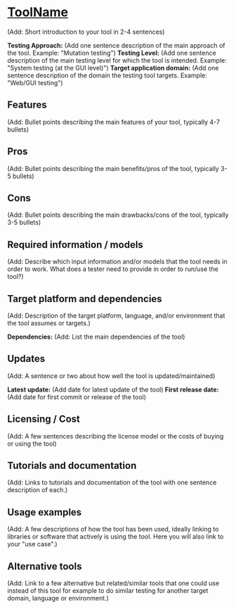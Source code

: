 # [ToolName](url_to_tool)
(Add: Short introduction to your tool in 2-4 sentences)

**Testing Approach:** (Add one sentence description of the main approach of the tool. Example: "Mutation testing")
**Testing Level:** (Add one sentence description of the main testing level for which the tool is intended. Example: "System testing (at the GUI level)")
**Target application domain:** (Add one sentence description of the domain the testing tool targets. Example: "Web/GUI testing")

## Features
(Add: Bullet points describing the main features of your tool, typically 4-7 bullets)

## Pros
(Add: Bullet points describing the main benefits/pros of the tool, typically 3-5 bullets)

## Cons
(Add: Bullet points describing the main drawbacks/cons of the tool, typically 3-5 bullets)

## Required information / models
(Add: Describe which input information and/or models that the tool needs in order to work. What does a tester need to provide in order to run/use the tool?)

## Target platform and dependencies
(Add: Description of the target platform, language, and/or environment that the tool assumes or targets.)

**Dependencies:** (Add: List the main dependencies of the tool)

## Updates
(Add: A sentence or two about how well the tool is updated/maintained)

**Latest update:** (Add date for latest update of the tool)
**First release date:** (Add date for first commit or release of the tool)

## Licensing / Cost
(Add: A few sentences describing the license model or the costs of buying or using the tool)

## Tutorials and documentation
(Add: Links to tutorials and documentation of the tool with one sentence description of each.)

## Usage examples
(Add: A few descriptions of how the tool has been used, ideally linking to libraries or software that actively is using the tool. Here you will also link to your "use case".)

## Alternative tools
(Add: Link to a few alternative but related/similar tools that one could use instead of this tool for example to do similar testing for another target domain, language or environment.)
